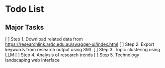 # Todo List

## Major Tasks

[ ] Step 1. Download related data from https://researchlink.ardc.edu.au/swagger-ui/index.html
[ ] Step 2. Export keywords from research output using SML
[ ] Step 3. Topic clustering using LLM
[ ] Step 4. Analysis of research trends
[ ] Step 5. Technology landscaping web interface 
